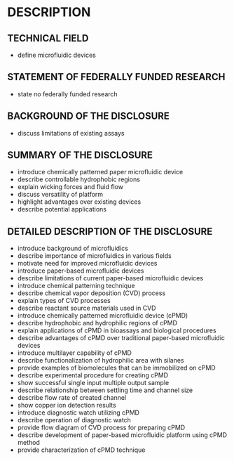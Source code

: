 # DESCRIPTION

## TECHNICAL FIELD

- define microfluidic devices

## STATEMENT OF FEDERALLY FUNDED RESEARCH

- state no federally funded research

## BACKGROUND OF THE DISCLOSURE

- discuss limitations of existing assays

## SUMMARY OF THE DISCLOSURE

- introduce chemically patterned paper microfluidic device
- describe controllable hydrophobic regions
- explain wicking forces and fluid flow
- discuss versatility of platform
- highlight advantages over existing devices
- describe potential applications

## DETAILED DESCRIPTION OF THE DISCLOSURE

- introduce background of microfluidics
- describe importance of microfluidics in various fields
- motivate need for improved microfluidic devices
- introduce paper-based microfluidic devices
- describe limitations of current paper-based microfluidic devices
- introduce chemical patterning technique
- describe chemical vapor deposition (CVD) process
- explain types of CVD processes
- describe reactant source materials used in CVD
- introduce chemically patterned microfluidic device (cPMD)
- describe hydrophobic and hydrophilic regions of cPMD
- explain applications of cPMD in bioassays and biological procedures
- describe advantages of cPMD over traditional paper-based microfluidic devices
- introduce multilayer capability of cPMD
- describe functionalization of hydrophilic area with silanes
- provide examples of biomolecules that can be immobilized on cPMD
- describe experimental procedure for creating cPMD
- show successful single input multiple output sample
- describe relationship between settling time and channel size
- describe flow rate of created channel
- show copper ion detection results
- introduce diagnostic watch utilizing cPMD
- describe operation of diagnostic watch
- provide flow diagram of CVD process for preparing cPMD
- describe development of paper-based microfluidic platform using cPMD method
- provide characterization of cPMD technique

